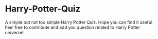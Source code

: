 # Harry-Potter-Quiz
A simple but not too simple Harry Potter Quiz. 
Hope you can find it useful. Feel free to contribute and add you question related to Harry Potter universe! 
